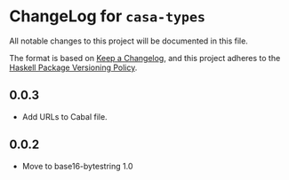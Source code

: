 # ChangeLog for `casa-types`

All notable changes to this project will be documented in this file.

The format is based on [Keep a Changelog](https://keepachangelog.com/en/1.0.0/),
and this project adheres to the
[Haskell Package Versioning Policy](https://pvp.haskell.org/).

## 0.0.3

* Add URLs to Cabal file.

## 0.0.2

* Move to base16-bytestring 1.0
